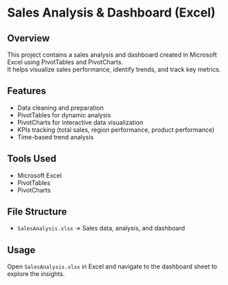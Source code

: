 # Sales Analysis & Dashboard (Excel)

## Overview
This project contains a sales analysis and dashboard created in Microsoft Excel using PivotTables and PivotCharts.  
It helps visualize sales performance, identify trends, and track key metrics.

## Features
- Data cleaning and preparation
- PivotTables for dynamic analysis
- PivotCharts for interactive data visualization
- KPIs tracking (total sales, region performance, product performance)
- Time-based trend analysis

## Tools Used
- Microsoft Excel
- PivotTables
- PivotCharts

## File Structure
- `SalesAnalysis.xlsx` → Sales data, analysis, and dashboard

## Usage
Open `SalesAnalysis.xlsx` in Excel and navigate to the dashboard sheet to explore the insights.
